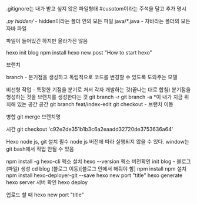 .gitignore는 내가 받고 싶지 않은 파일형태
#cusotom이라는 주석을 달고 추가 명시

*.py 
hidden/* - hidden이라는 폴더 안의 모든 파일
java/*.java - 자바라는 폴더의 모든 자바 파일

파일이 들어있긴 하지만 올라가진 않음

hexo init blog
npm install
hexo new post "How to start hexo"

브랜치

branch - 분기점을 생성하고 독립적으로 코드를 변경할 수 있도록 도와주는 모델

비선형 작업 - 특정한 기점을 분기로 쳐서 각자 개발하는 것(끝나는 대로 합침)
분기점을 형성하는 것을 브랜치를 생성한다는 것
git branch -r
git branch -a
*이 내가 지금 위치해 있는 공간
공간
git branch feat/index-edit
git checkout - 브랜치 이동

병합 git merge 브랜치명

시간
git checkout 'c92e2de351b1b3c6a2eaadd32720de3753636a64'

Hexo
node js, git 설치 필수
node js 버전에 따라 실행되지 않을 수 있다.
window는 git bash에서 작업 안될 수 있음

npm install -g hexo-cli 헥소 설치
hexo --version 헥소 버전확인
init blog - 블로그(파일) 생성
cd blog (블로그 이동)[블로그 안에서 해줘야 함]
npm install npm 설치
npm install hexo-deployer-git --save
hexo new port "title"
hexo generate
hexo server 서버 확인
hexo deploy

업로드 할 때
hexo new port "title"





